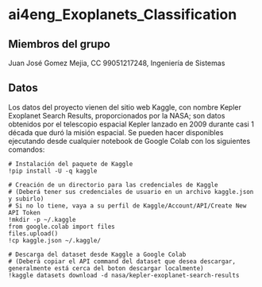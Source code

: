 # ai4eng_Exoplanets_Classification
## Miembros del grupo
Juan José Gomez Mejia, CC 99051217248, Ingeniería de Sistemas

## Datos
Los datos del proyecto vienen del sitio web Kaggle, con nombre Kepler Exoplanet Search Results, proporcionados por la NASA; son datos obtenidos por el telescopio espacial Kepler lanzado en 2009 durante casi 1 década que duró la misión espacial. Se pueden hacer disponibles ejecutando desde cualquier notebook de Google Colab con los siguientes comandos:
```
# Instalación del paquete de Kaggle
!pip install -U -q kaggle

# Creación de un directorio para las credenciales de Kaggle
# (Deberá tener sus credenciales de usuario en un archivo kaggle.json y subirlo)
# Si no lo tiene, vaya a su perfil de Kaggle/Account/API/Create New API Token
!mkdir -p ~/.kaggle
from google.colab import files
files.upload()
!cp kaggle.json ~/.kaggle/

# Descarga del dataset desde Kaggle a Google Colab
# (Deberá copiar el API command del dataset que desea descargar, generalmente está cerca del boton descargar localmente)
!kaggle datasets download -d nasa/kepler-exoplanet-search-results
```
